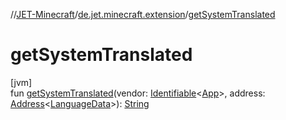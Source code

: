 //[JET-Minecraft](../../index.md)/[de.jet.minecraft.extension](index.md)/[getSystemTranslated](get-system-translated.md)

# getSystemTranslated

[jvm]\
fun [getSystemTranslated](get-system-translated.md)(vendor: [Identifiable](../../../JET-Native/-j-e-t--native/de.jet.library.tool.smart.identification/-identifiable/index.md)&lt;[App](../de.jet.minecraft.structure.app/-app/index.md)&gt;, address: [Address](../../../JET-Native/-j-e-t--native/de.jet.library.tool.smart.positioning/-address/index.md)&lt;[LanguageData](../de.jet.minecraft.runtime.lang/-language-data/index.md)&gt;): [String](https://kotlinlang.org/api/latest/jvm/stdlib/kotlin/-string/index.html)
